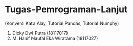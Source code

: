# Tugas-Pemrograman-Lanjut
(Konversi Kata Alay,
Tutorial Pandas,
Tutorial Numphy)
1. Dicky Dwi Putra (18117017)
2. M. Hanif Naufal Eka Wiratama (18117027)
